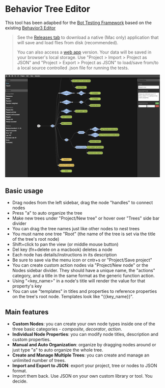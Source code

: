 # Behavior Tree Editor

This tool has been adapbed for the [Bot Testing
Framework](https://git.corp.adobe.com/pages/BotTestingFramework/bot_army/readme.html)
based on the existing [Behavior3
Editor](https://github.com/behavior3/behavior3editor/)

> See the [Releases tab](https://git.corp.adobe.com/BotTestingFramework/behavior_tree_editor/releases) to download a native (Mac only) application that will save and load flies from disk (recommended).
>
> You can also access a [web app](https://git.corp.adobe.com/pages/BotTestingFramework/behavior_tree_editor/#/dash/home) version. Your data will be saved in your browser's local storage. Use "Project > Import > Project as JSON" and "Project > Export > Project as JSON" to load/save from/to a local source controlled .json file for running the tests.

![interface preview](preview.png)

## Basic usage

- Drag nodes from the left sidebar, drag the node "handles" to connect nodes
- Press "a" to auto organize the tree
- Make new trees under "Project/New tree" or hover over "Trees" side bar divider
- You can drag the tree names just like other nodes to nest trees
- You must name one tree "Root" (the name of the tree is set via the title of the tree's root node)
- Shift+click to pan the view (or middle mouse button)
- Del key (fn+delete on a macbook) deletes a node
- Each node has details/instructions in its description
- Be sure to save via the menu icon or cntr+s or "Project/Save project"
- You can create custom action nodes via "Project/New node" or the Nodes sidebar divider. They should have a unique name, the "actions" category, and a title in the same format as the generic function action.
- Using "<key_name>" in a node's title will render the value for that property's key
- You can use "templates" in titles and properties to reference properties on the tree's root node. Templates look like "{{key_name}}".

## Main features

- **Custom Nodes**: you can create your own node types inside one of the three basic categories - _composite_, _decorator_, _action_.
- **Individual Node Properties**: you can modify node titles, description and custom properties.
- **Manual and Auto Organization**: organize by dragging nodes around or just type "a" to auto organize the whole tree.
- **Create and Manage Multiple Trees**: you can create and manage an unlimited number of trees.
- **Import and Export to JSON**: export your project, tree or nodes to JSON format.
- Import them back. Use JSON on your own custom library or tool. You decide.
